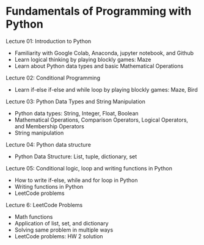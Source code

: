 # Fundamentals of Programming with Python

Lecture 01: Introduction to Python
- Familiarity with Google Colab, Anaconda, jupyter notebook, and Github
- Learn logical thinking by playing blockly games: Maze
- Learn about Python data types and basic Mathematical Operations

Lecture 02: Conditional Programming
- Learn if-else if-else and while loop by playing blockly games: Maze, Bird

Lecture 03: Python Data Types and String Manipulation
- Python data types: String, Integer, Float, Boolean
- Mathematical Operations, Comparison Operators, Logical Operators, and Membership Operators
- String manipulation

Lecture 04: Python data structure
- Python Data Structure: List, tuple, dictionary, set

Lecture 05: Conditional logic, loop and writing functions in Python
- How to write if-else, while and for loop in Python
- Writing functions in Python
- LeetCode problems

Lecture 6: LeetCode Problems
- Math functions
- Application of list, set, and dictionary
- Solving same problem in multiple ways
- LeetCode problems: HW 2 solution

